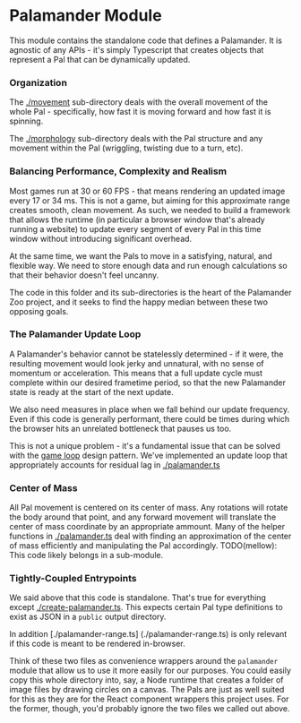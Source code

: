 # Palamander Module

This module contains the standalone code that defines a Palamander. It is agnostic of any APIs - it's simply Typescript that creates objects that represent a Pal that can be dynamically updated.

### Organization
The [./movement](./movement/) sub-directory deals with the overall movement of the whole Pal - specifically, how fast it is moving forward and how fast it is spinning.

The [./morphology](./morphology) sub-directory deals with the Pal structure and any movement within the Pal (wriggling, twisting due to a turn, etc).

### Balancing Performance, Complexity and Realism
Most games run at 30 or 60 FPS - that means rendering an updated image every 17 or 34 ms. This is not a game, but aiming for this approximate range creates smooth, clean movement. As such, we needed to build a framework that allows the runtime (in particular a browser window that's already running a website) to update every segment of every Pal in this time window without introducing significant overhead.

At the same time, we want the Pals to move in a satisfying, natural, and flexible way. We need to store enough data and run enough calculations so that their behavior doesn't feel uncanny.

The code in this folder and its sub-directories is the heart of the Palamander Zoo project, and it seeks to find the happy median between these two opposing goals.

### The Palamander Update Loop
A Palamander's behavior cannot be statelessly determined - if it were, the resulting movement would look jerky and unnatural, with no sense of momentum or acceleration. This means that a full update cycle must complete within our desired frametime period, so that the new Palamander state is ready at the start of the next update.

We also need measures in place when we fall behind our update frequency. Even if this code is generally performant, there could be times during which the browser hits an unrelated bottleneck that pauses us too.

This is not a unique problem - it's a fundamental issue that can be solved with the [game loop](https://gameprogrammingpatterns.com/game-loop.html#the-pattern) design pattern. We've implemented an update loop that appropriately accounts for residual lag in [./palamander.ts](./palamander.ts)

### Center of Mass
All Pal movement is centered on its center of mass. Any rotations will rotate the body around that point, and any forward movement will translate the center of mass coordinate by an appropriate ammount. Many of the helper functions in [./palamander.ts](./palamander.ts) deal with finding an approximation of the center of mass efficiently and manipulating the Pal accordingly. TODO(mellow): This code likely belongs in a sub-module.

### Tightly-Coupled Entrypoints
We said above that this code is standalone. That's true for everything except [./create-palamander.ts](./create-palamander.ts). This expects certain Pal type definitions to exist as JSON in a `public` output directory.

In addition [./palamander-range.ts] (./palamander-range.ts) is only relevant if this code is meant to be rendered in-browser.

Think of these two files as convenience wrappers around the `palamander` module that allow us to use it more easily for our purposes. You could easily copy this whole directory into, say, a Node runtime that creates a folder of image files by drawing circles on a canvas. The Pals are just as well suited for this as they are for the React component wrappers this project uses. For the former, though, you'd probably ignore the two files we called out above.